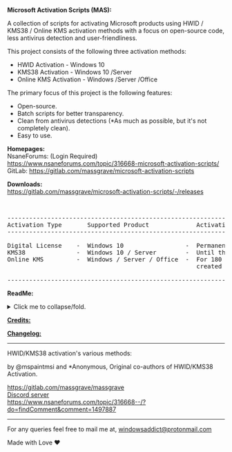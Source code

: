    **Microsoft Activation Scripts (MAS):**

   A collection of scripts for activating Microsoft products using HWID / KMS38 / Online KMS activation methods 
   with a focus on open-source code, less antivirus detection and user-friendliness.

   This project consists of the following three activation methods:

   * HWID Activation       - Windows 10
   * KMS38 Activation      - Windows 10 /Server
   * Online KMS Activation - Windows /Server /Office

   The primary focus of this project is the following features:

   * Open-source.
   * Batch scripts for better transparency.
   * Clean from antivirus detections (*As much as possible, but it's not completely clean).
   * Easy to use.

   **Homepages:**<br/>
   NsaneForums: (Login Required) https://www.nsaneforums.com/topic/316668-microsoft-activation-scripts/<br/>
   GitLab: https://gitlab.com/massgrave/microsoft-activation-scripts<br/>
   
   **Downloads:** <br/>
   https://gitlab.com/massgrave/microsoft-activation-scripts/-/releases

<br/> 

<pre class="ipsCode prettyprint lang-html prettyprinted"><span class="pln">----------------------------------------------------------------------------------------------
Activation Type       Supported Product             Activation Period
----------------------------------------------------------------------------------------------

Digital License    -  Windows 10                 -  Permanent
KMS38              -  Windows 10 / Server        -  Until the year 2038
Online KMS         -  Windows / Server / Office  -  For 180 Days, renewal task needs to be 
                                                    created for lifetime auto activation.

----------------------------------------------------------------------------------------------</span></pre>

   **ReadMe:**
   
<p>
<details>
<summary>Click me to collapse/fold.</summary>
<br/> 
[Digital License (HWID) Activation](https://gitlab.com/massgrave/microsoft-activation-scripts/raw/master/MAS_1.2/Separate-Files-Version/Activators/HWID-KMS38_Activation/ReadMe_HWID.txt)
<br/> 
[KMS38 Activation](https://gitlab.com/massgrave/microsoft-activation-scripts/raw/master/MAS_1.2/Separate-Files-Version/Activators/HWID-KMS38_Activation/ReadMe_KMS38.txt)
<br/>
[KMS38_Protection](https://gitlab.com/massgrave/microsoft-activation-scripts/raw/master/MAS_1.2/Separate-Files-Version/Extras/KMS38_Protection/ReadMe.txt)
<br/>
[Online KMS Activation](https://gitlab.com/massgrave/microsoft-activation-scripts/raw/master/MAS_1.2/Separate-Files-Version/Activators/Online_KMS_Activation/_ReadMe.txt)
<br/>
[Activation Methods info and faqs](https://pastebin.com/raw/7Xyaf15Z)
<br/>
[$OEM$ Folders (Windows Pre-Activation)](https://gitlab.com/massgrave/microsoft-activation-scripts/raw/master/MAS_1.2/Separate-Files-Version/Extras/Extract_OEM_Folder/ReadMe.txt)
<br/>
[Big Blocks of text in the script](https://pastebin.com/raw/DdM34pr5)
<br/>
[Download Genuine Installation Media](https://pastebin.com/raw/jduBSazJ)
<br/>
</details>
</p>  

   [**Credits:**](https://gitlab.com/massgrave/microsoft-activation-scripts/raw/master/MAS_1.2/Separate-Files-Version/Credits.txt)

   [**Changelog:**](https://pastebin.com/raw/nghFEt3W)

-------------------------------------------------------------------------------------------------------------------------------------------------

HWID/KMS38 activation's various methods:

by @mspaintmsi and *Anonymous, Original co-authors of HWID/KMS38 Activation.

https://gitlab.com/massgrave/massgrave<br/>
[Discord server](https://discord.gg/EcENUnq)<br/>
https://www.nsaneforums.com/topic/316668--/?do=findComment&comment=1497887

-------------------------------------------------------------------------------------------------------------------------------------------------

For any queries feel free to mail me at, windowsaddict@protonmail.com



Made with Love ❤️
